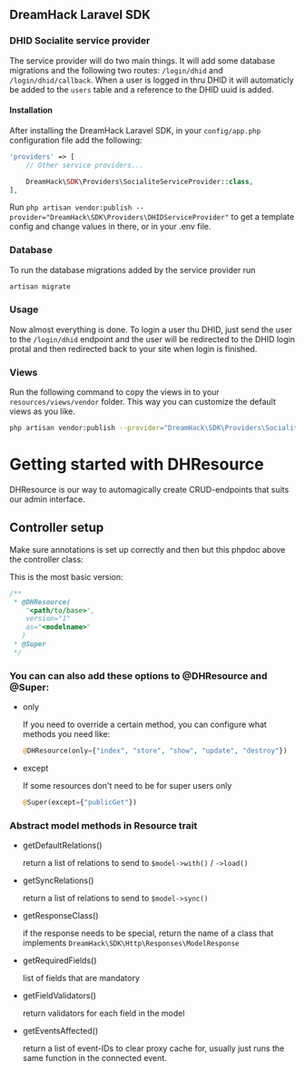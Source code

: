 ## DreamHack Laravel SDK

### DHID Socialite service provider
The service provider will do two main things. It will add some database migrations and the following two routes: `/login/dhid` and `/login/dhid/callback`. 
When a user is logged in thru DHID it will automaticly be added to the `users` table and a reference to the DHID uuid is added.

#### Installation
After installing the DreamHack Laravel SDK, in your `config/app.php` configuration file add the following:

```php
'providers' => [
    // Other service providers...

	DreamHack\SDK\Providers\SocialiteServiceProvider::class,
],
```
Run `php artisan vendor:publish --provider="DreamHack\SDK\Providers\DHIDServiceProvider"` to get a template config and change values in there, or in your .env file.

### Database
To run the database migrations added by the service provider run

```bash
artisan migrate
```

### Usage
Now almost everything is done. 
To login a user thu DHID, just send the user to the `/login/dhid` endpoint and the user will be redirected to the DHID login protal and then redirected back to your site when login is finished.

### Views
Run the following command to copy the views in to your `resources/views/vendor` folder. This way you can customize the default views as you like.

```bash
php artisan vendor:publish --provider="DreamHack\SDK\Providers\SocialiteServiceProvider"
```

# Getting started with DHResource
DHResource is our way to automagically create CRUD-endpoints that suits our admin interface.

## Controller setup
Make sure annotations is set up correctly and then but this phpdoc above the controller class:

This is the most basic version:

```php
/**
 * @DHResource(
    "<path/to/base>",
    version="1"
    as="<modelname>"
   )
 * @Super
 */
```

### You can can also add these options to @DHResource and @Super:

 * only

   If you need to override a certain method, you can configure what methods you need like:

   ```php
   @DHResource(only={"index", "store", "show", "update", "destroy"})
   ```

 * except

   If some resources don't need to be for super users only

   ```php
   @Super(except={"publicGet"})
   ```

### Abstract model methods in Resource trait

 * getDefaultRelations()

   return a list of relations to send to `$model->with()` / `->load()`

 * getSyncRelations()

   return a list of relations to send to `$model->sync()`

 * getResponseClass()

   if the response needs to be special, return the name of a class that implements `DreamHack\SDK\Http\Responses\ModelResponse`

 * getRequiredFields()

   list of fields that are mandatory

 * getFieldValidators()

   return validators for each field in the model

 * getEventsAffected()

   return a list of event-IDs to clear proxy cache for, usually just runs the same function in the connected event.
